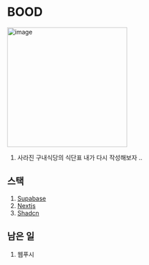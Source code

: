 # BOOD
<img width="278" alt="image" src="https://github.com/B-HS/BOOD/assets/49316060/4f8db46e-a227-4562-a043-07605b0a4242">

1. 사라진 구내식당의 식단표 내가 다시 작성해보자 ..

## 스택
1. [Supabase](https://supabase.com/)
2. [Nextjs](https://nextjs.org/)
3. [Shadcn](https://ui.shadcn.com/)

## 남은 일
1. 웹푸시
